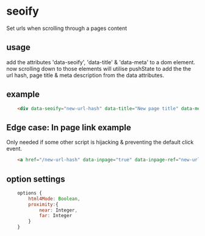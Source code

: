 # seoify
Set urls when scrolling through a pages content

## usage
add the attributes 'data-seoify', 'data-title' & 'data-meta' to a dom element.
now scrolling down to those elements will utilise pushState to add the the url hash, page title & meta description from the data attributes.



## example

```html
	<div data-seoify="new-url-hash" data-title="New page title" data-meta="New meta description"></div>

```

## Edge case: In page link example
Only needed if some other script is hijacking & preventing the default click event.

```html
	<a href="/new-url-hash" data-inpage="true" data-inpage-ref="new-url-hash">In page</a>

```

## option settings 

```javascript
	options {
		html4Mode: Boolean, 
		proximity:{ 
			near: Integer, 
			far: Integer 
		}
	} 
```
